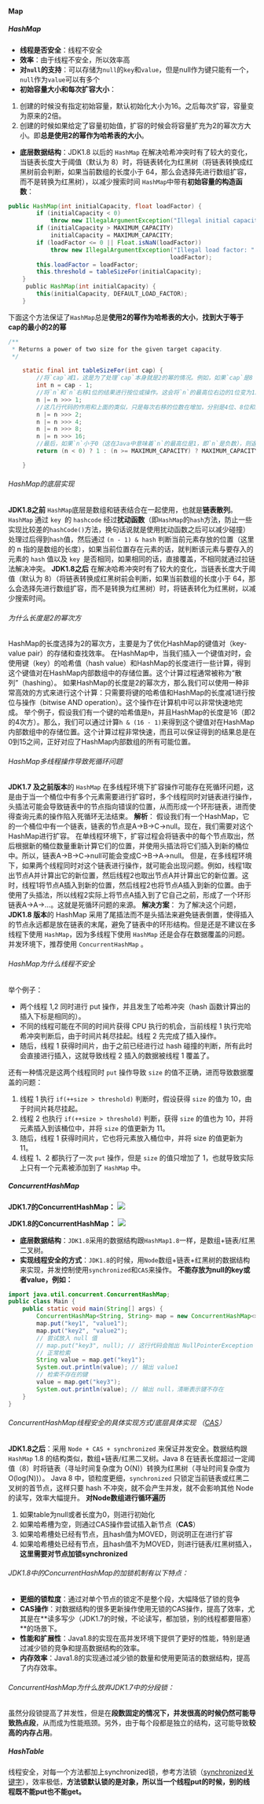 #### Map
##### HashMap
- **线程是否安全**：线程不安全
- **效率**：由于线程不安全，所以效率高
- **对`null`的支持**：可以存储为`null`的`key`和`value`，但是null作为键只能有一个，`null`作为`value`可以有多个
- **初始容量大小和每次扩容大小**：
1. 创建的时候没有指定初始容量，默认初始化大小为16。之后每次扩容，容量变为原来的2倍。
2. 创建的时候如果给定了容量初始值，扩容的时候会将容量扩充为2的幂次方大小。即**总是使用2的幂作为哈希表的大小**。
- **底层数据结构**：JDK1.8 以后的 `HashMap` 在解决哈希冲突时有了较大的变化，当链表长度大于阈值（默认为 8）时，将链表转化为红黑树（将链表转换成红黑树前会判断，如果当前数组的长度小于 64，那么会选择先进行数组扩容，而不是转换为红黑树），以减少搜索时间
`HashMap`中带有**初始容量的构造函数**：
``` java
public HashMap(int initialCapacity, float loadFactor) {
        if (initialCapacity < 0)
            throw new IllegalArgumentException("Illegal initial capacity: " +                          initialCapacity);
        if (initialCapacity > MAXIMUM_CAPACITY)
            initialCapacity = MAXIMUM_CAPACITY;
        if (loadFactor <= 0 || Float.isNaN(loadFactor))
            throw new IllegalArgumentException("Illegal load factor: " +
                                              loadFactor);
        this.loadFactor = loadFactor;
        this.threshold = tableSizeFor(initialCapacity);
    }
     public HashMap(int initialCapacity) {
        this(initialCapacity, DEFAULT_LOAD_FACTOR);
    }
```
下面这个方法保证了`HashMap`总是**使用2的幂作为哈希表的大小**，**找到大于等于cap的最小的2的幂**
``` java
/**
 * Returns a power of two size for the given target capacity.
 */

    static final int tableSizeFor(int cap) {
	    //将`cap`减1，这是为了处理`cap`本身就是2的幂的情况。例如，如果`cap`是8（即2的3次方），我们希望得到的结果仍然是8，而不是16（即2的4次方）。
        int n = cap - 1;
        //将`n`和`n`右移1位的结果进行按位或操作。这会将`n`的最高位右边的1位变为1。
        n |= n >>> 1;
        //这几行代码的作用和上面的类似，只是每次右移的位数在增加，分别是4位、8位和16位。这些操作会将`n`的最高位右边的所有位都变为1。
        n |= n >>> 2;
        n |= n >>> 4;
        n |= n >>> 8;
        n |= n >>> 16;
        //最后，如果`n`小于0（这在Java中意味着`n`的最高位是1，即`n`是负数），则返回1；如果`n`大于或等于`MAXIMUM_CAPACITY`（这是HashMap的最大容量），则返回`MAXIMUM_CAPACITY`；否则，返回`n + 1`。`n + 1`就是大于或等于`cap`的最小2的幂。
        return (n < 0) ? 1 : (n >= MAXIMUM_CAPACITY) ? MAXIMUM_CAPACITY : n + 1;

    }
```
###### HashMap的底层实现
**JDK1.8之前**
`HashMap`底层是数组和链表结合在一起使用，也就是**链表散列**。`HashMap` 通过 `key `的 `hashcode` 经过**扰动函数**（即`HashMap`的`hash`方法，防止一些实现比较差的`hashCode()`方法，换句话说就是使用扰动函数之后可以减少碰撞）处理过后得到` hash `值，然后通过 `(n - 1) & hash` 判断当前元素存放的位置（这里的 n 指的是数组的长度），如果当前位置存在元素的话，就判断该元素与要存入的元素的 `hash` 值以及 `key `是否相同，如果相同的话，直接覆盖，不相同就通过拉链法解决冲突。
**JDK1.8之后**
在解决哈希冲突时有了较大的变化，当链表长度大于阈值（默认为 8）（将链表转换成红黑树前会判断，如果当前数组的长度小于 64，那么会选择先进行数组扩容，而不是转换为红黑树）时，将链表转化为红黑树，以减少搜索时间。

###### 为什么长度是2的幂次方
HashMap的长度选择为2的幂次方，主要是为了优化HashMap的键值对（key-value pair）的存储和查找效率。
在HashMap中，当我们插入一个键值对时，会使用键（key）的哈希值（hash value）和HashMap的长度进行一些计算，得到这个键值对在HashMap内部数组中的存储位置。这个计算过程通常被称为“散列”（hashing）。
如果HashMap的长度是2的幂次方，那么我们可以使用一种非常高效的方式来进行这个计算：只需要将键的哈希值和HashMap的长度减1进行按位与操作（bitwise AND operation）。这个操作在计算机中可以非常快速地完成。
举个例子，假设我们有一个键的哈希值是`h`，并且HashMap的长度是16（即2的4次方）。那么，我们可以通过计算`h & (16 - 1)`来得到这个键值对在HashMap内部数组中的存储位置。这个计算过程非常快速，而且可以保证得到的结果总是在0到15之间，正好对应了HashMap内部数组的所有可能位置。
###### HashMap多线程操作导致死循环问题
**JDK1.7 及之前版本**的 `HashMap` 在多线程环境下扩容操作可能存在死循环问题，这是由于当一个桶位中有多个元素需要进行扩容时，多个线程同时对链表进行操作，头插法可能会导致链表中的节点指向错误的位置，从而形成一个环形链表，进而使得查询元素的操作陷入死循环无法结束。
**解析**：
假设我们有一个HashMap，它的一个桶位中有一个链表，链表的节点是A->B->C->null。现在，我们需要对这个HashMap进行扩容。
在单线程环境下，扩容过程会将链表中的每个节点取出，然后根据新的桶位数量重新计算它们的位置，并使用头插法将它们插入到新的桶位中。所以，链表A->B->C->null可能会变成C->B->A->null。
但是，在多线程环境下，如果两个线程同时对这个链表进行操作，就可能会出现问题。例如，线程1取出节点A并计算出它的新位置，然后线程2也取出节点A并计算出它的新位置。这时，线程1将节点A插入到新的位置，然后线程2也将节点A插入到新的位置。由于使用了头插法，所以线程2实际上将节点A插入到了它自己之前，形成了一个环形链表A->A->…。这就是死循环问题的来源。
**解决方案**：
为了解决这个问题，**JDK1.8 版本**的 HashMap 采用了尾插法而不是头插法来避免链表倒置，使得插入的节点永远都是放在链表的末尾，避免了链表中的环形结构。但是还是不建议在多线程下使用 `HashMap`，因为多线程下使用 `HashMap` 还是会存在数据覆盖的问题。并发环境下，推荐使用 `ConcurrentHashMap` 。

###### HashMap为什么线程不安全
举个例子：
- 两个线程 1,2 同时进行 put 操作，并且发生了哈希冲突（hash 函数计算出的插入下标是相同的）。
- 不同的线程可能在不同的时间片获得 CPU 执行的机会，当前线程 1 执行完哈希冲突判断后，由于时间片耗尽挂起。线程 2 先完成了插入操作。
- 随后，线程 1 获得时间片，由于之前已经进行过 hash 碰撞的判断，所有此时会直接进行插入，这就导致线程 2 插入的数据被线程 1 覆盖了。

还有一种情况是这两个线程同时 `put` 操作导致 `size` 的值不正确，进而导致数据覆盖的问题：
1. 线程 1 执行 `if(++size > threshold)` 判断时，假设获得 `size` 的值为 10，由于时间片耗尽挂起。
2. 线程 2 也执行 `if(++size > threshold)` 判断，获得 `size` 的值也为 10，并将元素插入到该桶位中，并将 `size` 的值更新为 11。
3. 随后，线程 1 获得时间片，它也将元素放入桶位中，并将 size 的值更新为 11。
4. 线程 1、2 都执行了一次 `put` 操作，但是 `size` 的值只增加了 1，也就导致实际上只有一个元素被添加到了 `HashMap` 中。

##### ConcurrentHashMap
**JDK1.7的ConcurrentHashMap：**
![](../../img/Pasted%20image%2020240510163608.png)

**JDK1.8的ConcurrentHashMap：**
![](../../img/Pasted%20image%2020240510163654.png)

- **底层数据结构**：`JDK1.8`采用的数据结构跟`HashMap1.8`一样，是数组+链表/红黑二叉树。
- **实现线程安全的方式**：`JDK1.8`的时候，用`Node`数组+链表+红黑树的数据结构来实现，并发控制使用`synchronized`和`CAS`来操作。
**不能存放为null的key或者value，例如：**
``` java
import java.util.concurrent.ConcurrentHashMap;
public class Main {
    public static void main(String[] args) {
        ConcurrentHashMap<String, String> map = new ConcurrentHashMap<>();
        map.put("key1", "value1");
        map.put("key2", "value2");
        // 尝试放入 null 值
        // map.put("key3", null); // 这行代码会抛出 NullPointerException
        // 正常检索
        String value = map.get("key1");
        System.out.println(value); // 输出 value1
        // 检索不存在的键
        value = map.get("key3");
        System.out.println(value); // 输出 null，清晰表示键不存在
    }
}

```

###### ConcurrentHashMap线程安全的具体实现方式/底层具体实现 （[CAS](../JUC/原子类.md#CAS)）
**JDK1.8之后**：采用 `Node + CAS + synchronized` 来保证并发安全。数据结构跟 `HashMap` 1.8 的结构类似，数组+链表/红黑二叉树。Java 8 在链表长度超过一定阈值（8）时将链表（寻址时间复杂度为 O(N)）转换为红黑树（寻址时间复杂度为 O(log(N))）。
Java 8 中，锁粒度更细，`synchronized` 只锁定当前链表或红黑二叉树的首节点，这样只要 hash 不冲突，就不会产生并发，就不会影响其他 Node 的读写，效率大幅提升。
**对Node数组进行循环遍历**
1. 如果table为null或者长度为0，则进行初始化
2. 如果哈希槽为空，则通过CAS操作尝试插入新节点（**CAS**）
3. 如果哈希槽处已经有节点，且hash值为MOVED，则说明正在进行扩容
4. 如果哈希槽处已经有节点，且hash值不为MOVED，则进行链表/红黑树插入，**这里需要对节点加锁synchronized**
###### JDK1.8中的ConcurrentHashMap的加锁机制有以下特点：
- **更细的锁粒度**：通过对单个节点的锁定不是整个段，大幅降低了锁的竞争
- **CAS操作**：对数据结构的很多更新操作使用无锁的CAS操作，提高了效率，尤其是在**读多写少（JDK1.7的时候，不论读写，都加锁，别的线程都要阻塞）**的场景下。
- **性能和扩展性**：Java1.8的实现在高并发环境下提供了更好的性能，特别是通过减少锁的竞争和提高数据结构的效率。
- **内存效率**：Java1.8的实现通过减少锁的数量和使用更简洁的数据结构，提高了内存效率。
###### ConcurrentHashMap为什么放弃JDK1.7中的分段锁：
虽然分段锁提高了并发性，但是在**段数固定的情况下，并发很高的时候仍然可能导致热点段**，从而成为性能瓶颈。另外，由于每个段都是独立的结构，这可能导致**较高的内存占用**。

##### HashTable
线程安全，对每一个方法都加上synchronized锁，参考方法锁（[synchronized关键字](../JUC/synchronized关键字.md)），效率极低，**方法锁默认锁的是对象，所以当一个线程put的时候，别的线程既不能put也不能get。**

